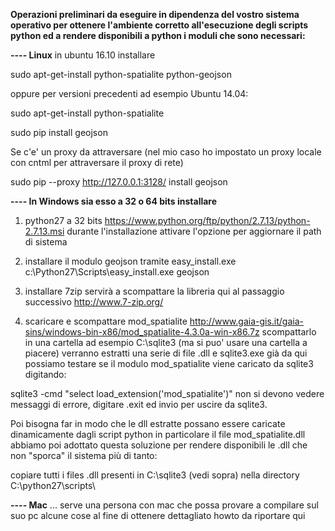 **Operazioni preliminari da eseguire in dipendenza del vostro sistema operativo per ottenere l'ambiente corretto all'esecuzione degli scripts python ed a rendere disponibili a python i moduli che sono necessari:**

**---- Linux**
in ubuntu 16.10 installare 

sudo apt-get-install python-spatialite python-geojson

oppure per versioni precedenti ad esempio Ubuntu 14.04: 

sudo apt-get-install python-spatialite

sudo pip install geojson

Se c'e' un proxy da attraversare (nel mio caso ho impostato un proxy locale con cntml per attraversare il proxy di rete)

sudo pip --proxy http://127.0.0.1:3128/ install geojson


**---- In Windows sia esso a 32 o 64 bits installare**

1) python27 a 32 bits https://www.python.org/ftp/python/2.7.13/python-2.7.13.msi
durante l'installazione attivare l'opzione per aggiornare il path di sistema

2) installare il modulo geojson tramite easy_install.exe
c:\Python27\Scripts\easy_install.exe geojson

3) installare 7zip servirà a scompattare la libreria qui al passaggio successivo
http://www.7-zip.org/

4) scaricare e scompattare mod_spatialite
http://www.gaia-gis.it/gaia-sins/windows-bin-x86/mod_spatialite-4.3.0a-win-x86.7z
scompattarlo in una cartella ad esempio C:\sqlite3 (ma si puo' usare una cartella a piacere) 
verranno estratti una serie di file .dll e sqlite3.exe già da qui possiamo testare se il 
modulo mod_spatialite viene caricato da sqlite3 digitando:

sqlite3 -cmd "select load_extension('mod_spatialite')"
non si devono vedere messaggi di errore, digitare .exit ed invio per uscire da sqlite3.

Poi bisogna far in modo che le dll estratte possano essere caricate dinamicamente dagli script python
in particolare il file mod_spatialite.dll 
abbiamo poi adottato questa soluzione per rendere disponibili le .dll che non "sporca" il sistema più di tanto:

copiare tutti i files .dll presenti in C:\sqlite3 (vedi sopra) nella directory C:\python27\scripts\


**---- Mac**
... serve una persona con mac che possa provare a compilare sul suo pc alcune cose al fine di ottenere dettagliato howto da riportare qui
